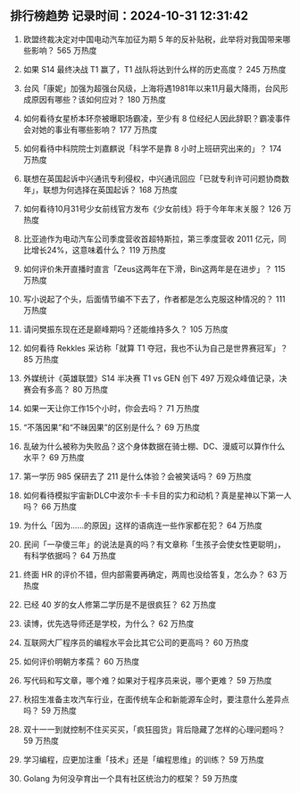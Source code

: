 
## 排行榜趋势 记录时间：2024-10-31 12:31:42
  
  1. 欧盟终裁决定对中国电动汽车加征为期 5 年的反补贴税，此举将对我国带来哪些影响？ 565 万热度
    
  2. 如果 S14 最终决战 T1 赢了，T1 战队将达到什么样的历史高度？ 245 万热度
    
  3. 台风「康妮」加强为超强台风级，上海将遇1981年以来11月最大降雨，台风形成原因有哪些？该如何应对？ 180 万热度
    
  4. 如何看待女星桥本环奈被曝职场霸凌，至少有 8 位经纪人因此辞职？霸凌事件会对她的事业有哪些影响？ 177 万热度
    
  5. 如何看待中科院院士刘嘉麒说「科学不是靠 8 小时上班研究出来的」？ 174 万热度
    
  6. 联想在英国起诉中兴通讯专利侵权，中兴通讯回应「已就专利许可问题协商数年」，联想为何选择在英国起诉？ 168 万热度
    
  7. 如何看待10月31号少女前线官方发布《少女前线》将于今年年末关服？ 126 万热度
    
  8. 比亚迪作为电动汽车公司季度营收首超特斯拉，第三季度营收 2011 亿元，同比增长24%，这意味着什么？ 119 万热度
    
  9. 如何评价朱开直播时直言「Zeus这两年在下滑，Bin这两年是在进步」？ 115 万热度
    
  10. 写小说起了个头，后面情节编不下去了，作者都是怎么克服这种情况的？ 111 万热度
    
  11. 请问樊振东现在还是巅峰期吗？还能维持多久？ 105 万热度
    
  12. 如何看待 Rekkles 采访称「就算 T1 夺冠，我也不认为自己是世界赛冠军」？ 85 万热度
    
  13. 外媒统计《英雄联盟》S14 半决赛 T1 vs GEN 创下 497 万观众峰值记录，决赛会有多高？ 80 万热度
    
  14. 如果一天让你工作15个小时，你会去吗？ 71 万热度
    
  15. “不落因果”和“不昧因果”的区别是什么？ 69 万热度
    
  16. 乱破为什么被称为失败品？这个身体数据在骑士棚、DC、漫威可以算作什么水平？ 69 万热度
    
  17. 第一学历 985 保研去了 211 是什么体验？会被笑话吗？ 69 万热度
    
  18. 如何看待模拟宇宙新DLC中波尔卡·卡卡目的实力和动机？真是星神以下第一人吗？ 66 万热度
    
  19. 为什么「因为……的原因」这样的语病连一些作家都在犯？ 64 万热度
    
  20. 民间「一孕傻三年」的说法是真的吗？有文章称「生孩子会使女性更聪明」，有科学依据吗？ 64 万热度
    
  21. 终面 HR 的评价不错，但内部需要再确定，两周也没给答复，怎么办？ 63 万热度
    
  22. 已经 40 岁的女人修第二学历是不是很疯狂？ 62 万热度
    
  23. 读博，优先选导师还是学校，为什么？ 62 万热度
    
  24. 互联网大厂程序员的编程水平会比其它公司的更高吗？ 60 万热度
    
  25. 如何评价明朝方孝孺？ 60 万热度
    
  26. 写代码和写文章，哪个难？如果对于程序员来说，哪个更难？ 59 万热度
    
  27. 秋招生准备主攻汽车行业，在面传统车企和新能源车企时，要注意什么差异点吗？ 59 万热度
    
  28. 双十一一到就控制不住买买买，「疯狂囤货」背后隐藏了怎样的心理问题吗？ 59 万热度
    
  29. 学习编程，应更加注重「技术」还是「编程思维」的训练？ 59 万热度
    
  30. Golang 为何没孕育出一个具有社区统治力的框架？ 59 万热度
    